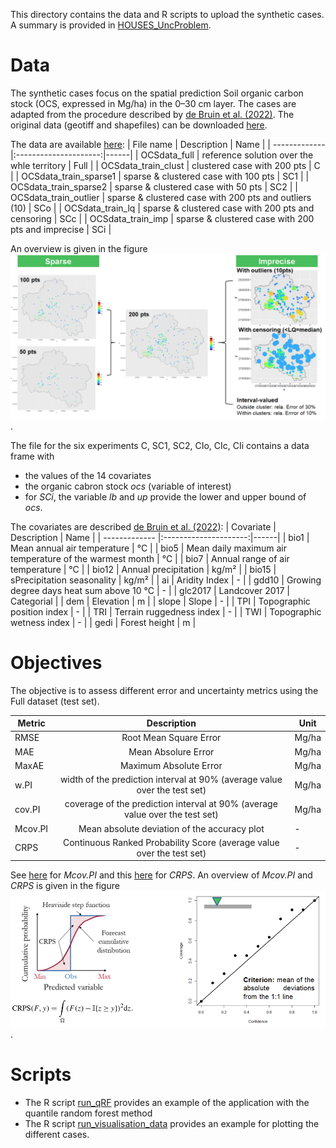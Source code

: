 This directory contains the data and R scripts to upload the synthetic cases. A summary is provided in [HOUSES_UncProblem](HOUSES_UncProblem.pdf).

# Data
The synthetic cases focus on the spatial prediction Soil organic carbon stock (OCS, expressed in Mg/ha) in the 0–30 cm layer. The cases are adapted from the procedure described by [de Bruin et al. (2022)](https://doi.org/10.1016/j.ecoinf.2022.101665). The original data (geotiff and shapefiles) can be downloaded [here](https://doi.org/10.5281/zenodo.6513429).

The data are available [here](./data):
| File name     | Description           | Name |
| ------------- |:---------------------:|------|
| OCSdata_full  | reference solution over the whle territory | Full |
| OCSdata_train_clust      | clustered case with 200 pts      | C |
| OCSdata_train_sparse1 | sparse & clustered case with 100 pts     | SC1 |
| OCSdata_train_sparse2 | sparse & clustered case with 50 pts     | SC2 |
| OCSdata_train_outlier | sparse & clustered case with 200 pts and outliers (10)     | SCo |
| OCSdata_train_lq | sparse & clustered case with 200 pts and censoring  | SCc |
| OCSdata_train_imp | sparse & clustered case with 200 pts and imprecise  | SCi |

An overview is given in the figure![](./img/cases.png).

The file for the six experiments C, SC1, SC2, CIo, CIc, CIi contains a data frame with
- the values of the 14 covariates
- the  organic cabron stock *ocs* (variable of interest)
- for *SCi*, the variable *lb* and *up* provide the lower and upper bound of *ocs*.

The covariates are described [de Bruin et al. (2022)](https://doi.org/10.1016/j.ecoinf.2022.101665):
| Covariate     | Description           | Name |
| ------------- |:---------------------:|------|
| bio1  | Mean annual air temperature | °C |
| bio5      | Mean daily maximum air temperature of the warmest month | °C |
| bio7 | Annual range of air temperature | °C |
| bio12 | Annual precipitation | kg/m² |
| bio15 | sPrecipitation seasonality | kg/m² |
| ai | Aridity Index | - |
| gdd10 | Growing degree days heat sum above 10 °C | - |
| glc2017 | Landcover 2017 | Categorial |
| dem | Elevation | m |
| slope | Slope | - |
| TPI | Topographic position index | - |
| TRI | Terrain ruggedness index | - |
| TWI | Topographic wetness index | - |
| gedi | Forest height | m |

# Objectives
The objective is to assess different error and uncertainty metrics using the Full dataset (test set).

| Metric     | Description           | Unit |
| ------------- |:---------------------:|------|
| RMSE  | Root Mean Square Error | Mg/ha |
| MAE      | Mean Absolure Error | Mg/ha |
| MaxAE | Maximum Absolute Error | Mg/ha |
| w.PI | width of the prediction interval at 90% (average value over the test set) | Mg/ha |
| cov.PI | coverage of the prediction interval at 90% (average value over the test set) | Mg/ha |
| Mcov.PI | Mean absolute deviation of the accuracy plot | - |
| CRPS | Continuous Ranked Probability Score (average value over the test set) | - |

See [here](https://www.nature.com/articles/s41597-023-02056-8) for *Mcov.PI* and this [here](https://journals.ametsoc.org/view/journals/mwre/133/5/mwr2904.1.xml) for *CRPS*. 
An overview of *Mcov.PI* and *CRPS* is given in the figure![](./img/CRPS_AccuracyPlot.png).
# Scripts
- The R script [run_qRF](./run_qRF.R) provides an example of the application with the quantile random forest method
- The R script [run_visualisation_data](./run_visualisation_data.R) provides an example for plotting the different cases.
  
